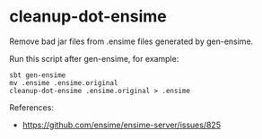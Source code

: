 # cleanup-dot-ensime

Remove bad jar files from .ensime files generated by gen-ensime.

Run this script after gen-ensime, for example:

    sbt gen-ensime
    mv .ensime .ensime.original
    cleanup-dot-ensime .ensime.original > .ensime

References:
 * https://github.com/ensime/ensime-server/issues/825
